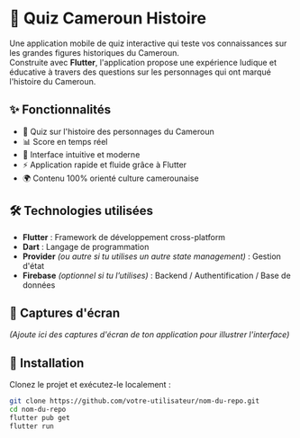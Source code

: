 # 📱 Quiz Cameroun Histoire

Une application mobile de quiz interactive qui teste vos connaissances sur les grandes figures historiques du Cameroun.  
Construite avec **Flutter**, l'application propose une expérience ludique et éducative à travers des questions sur les personnages qui ont marqué l'histoire du Cameroun.

## ✨ Fonctionnalités

- 📝 Quiz sur l'histoire des personnages du Cameroun
- 📊 Score en temps réel
- 🎨 Interface intuitive et moderne
- ⚡️ Application rapide et fluide grâce à Flutter
- 🌍 Contenu 100% orienté culture camerounaise

## 🛠️ Technologies utilisées

- **Flutter** : Framework de développement cross-platform
- **Dart** : Langage de programmation
- **Provider** *(ou autre si tu utilises un autre state management)* : Gestion d'état
- **Firebase** *(optionnel si tu l’utilises)* : Backend / Authentification / Base de données

## 📸 Captures d'écran

*(Ajoute ici des captures d'écran de ton application pour illustrer l'interface)*

## 🚀 Installation

Clonez le projet et exécutez-le localement :

```bash
git clone https://github.com/votre-utilisateur/nom-du-repo.git
cd nom-du-repo
flutter pub get
flutter run

